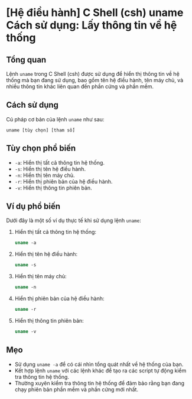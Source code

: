 # [Hệ điều hành] C Shell (csh) uname Cách sử dụng: Lấy thông tin về hệ thống

## Tổng quan
Lệnh `uname` trong C Shell (csh) được sử dụng để hiển thị thông tin về hệ thống mà bạn đang sử dụng, bao gồm tên hệ điều hành, tên máy chủ, và nhiều thông tin khác liên quan đến phần cứng và phần mềm.

## Cách sử dụng
Cú pháp cơ bản của lệnh `uname` như sau:
```
uname [tùy chọn] [tham số]
```

## Tùy chọn phổ biến
- `-a`: Hiển thị tất cả thông tin hệ thống.
- `-s`: Hiển thị tên hệ điều hành.
- `-n`: Hiển thị tên máy chủ.
- `-r`: Hiển thị phiên bản của hệ điều hành.
- `-v`: Hiển thị thông tin phiên bản.

## Ví dụ phổ biến
Dưới đây là một số ví dụ thực tế khi sử dụng lệnh `uname`:

1. Hiển thị tất cả thông tin hệ thống:
   ```csh
   uname -a
   ```

2. Hiển thị tên hệ điều hành:
   ```csh
   uname -s
   ```

3. Hiển thị tên máy chủ:
   ```csh
   uname -n
   ```

4. Hiển thị phiên bản của hệ điều hành:
   ```csh
   uname -r
   ```

5. Hiển thị thông tin phiên bản:
   ```csh
   uname -v
   ```

## Mẹo
- Sử dụng `uname -a` để có cái nhìn tổng quát nhất về hệ thống của bạn.
- Kết hợp lệnh `uname` với các lệnh khác để tạo ra các script tự động kiểm tra thông tin hệ thống.
- Thường xuyên kiểm tra thông tin hệ thống để đảm bảo rằng bạn đang chạy phiên bản phần mềm và phần cứng mới nhất.